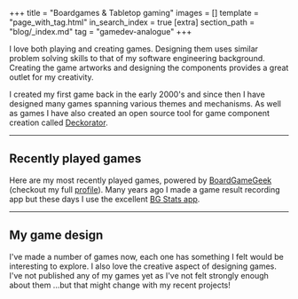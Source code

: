 +++
title = "Boardgames & Tabletop gaming"
images = []
template = "page_with_tag.html"
in_search_index = true
[extra]
section_path = "blog/_index.md"
tag = "gamedev-analogue" 
+++

I love both playing and creating games. Designing them uses similar problem solving skills to that of my software engineering background. Creating the game artworks and designing the components provides a great outlet for my creativity.

I created my first game back in the early 2000's and since then I have designed many games spanning various themes and mechanisms. As well as games I have also created an open source tool for game component creation called [Deckorator](/tags/project-game-tools).

---

## Recently played games

Here are my most recently played games, powered by [BoardGameGeek](https://boardgamegeek.com/) (checkout my full [profile](https://boardgamegeek.com/user/jimmyff)). Many years ago I made a game result recording app but these days I use the excellent [BG Stats app](https://www.bgstatsapp.com/).

<style>
.BGGwrapper {
    padding:1em 0;
    display:flex;
    flex-wrap:wrap;
    justify-content: center;
    gap: 8px;
}
.BGGitem {
    height: 90px;
    width: 310px;
    display:inline-block;
    padding:4px;

    overflow:hidden;
    font-size: 0.9em;
}
.BGGitem img {
    margin:8px 0;
    height:75px;
    width:75px;
    margin-right: 16px !important;
}
.BGGitem .BGGtitle {
    line-clamp: 2;
}

.BGGitem .BGGtitle a:last-child {
   font-size:0.8em;
   color:var(--subtle-text);  
}
.BGGitem .BGGtitle a:last-child::before {
  content: '📅 ';

}
.BGGprovided {
    display:none;
}
</style>

<script language="javascript" src="https://boardgamegeek.com/jswidget.php?username=jimmyff&numitems=18&text=title&images=small-fixed&show=recentplays&imagesonly=1&imagepos=left&inline=1&showplaydate=1&domains%5B%5D=boardgame"></script>

---

## My game design

I've made a number of games now, each one has something I felt would be interesting to explore. I also love the creative aspect of designing games. I've not published any of my games yet as I've not felt strongly enough about them ...but that might change with my recent projects!
